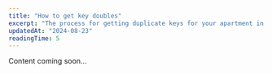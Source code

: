 ```yaml
---
title: "How to get key doubles"
excerpt: "The process for getting duplicate keys for your apartment in Prague."
updatedAt: "2024-08-23"
readingTime: 5
---
```


Content coming soon...
